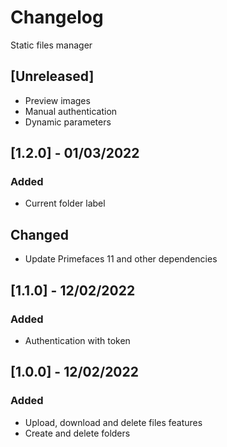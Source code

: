 # Changelog
Static files manager


## [Unreleased]
- Preview images
- Manual authentication
- Dynamic parameters

## [1.2.0] - 01/03/2022
### Added
- Current folder label

## Changed
- Update Primefaces 11 and other dependencies

## [1.1.0] - 12/02/2022
### Added
- Authentication with token

## [1.0.0] - 12/02/2022
### Added
- Upload, download and delete files features
- Create and delete folders